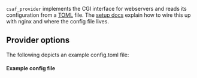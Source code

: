 `csaf_provider` implements the CGI interface for webservers
and reads its configuration from a [TOML](https://toml.io/en/) file.
The [setup docs](../README.md#setup-trusted-provider)
explain how to wire this up with nginx and where the config file lives.


## Provider options

The following depicts an example config.toml file:
#### Example config file
<!-- MARKDOWN-AUTO-DOCS:START (CODE:src=../docs/examples/config.toml) -->
<!-- MARKDOWN-AUTO-DOCS:END -->

